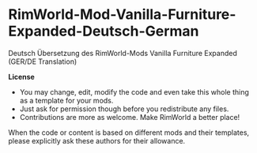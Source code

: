 # RimWorld-Mod-Vanilla-Furniture-Expanded-Deutsch-German
Deutsch Übersetzung des RimWorld-Mods Vanilla Furniture Expanded (GER/DE Translation)

<b>License</b>
- You may change, edit, modify the code and even take this whole thing as a template for your mods.
- Just ask for permission though before you redistribute any files.
- Contributions are more as welcome. Make RimWorld a better place!

When the code or content is based on different mods and their templates, please explicitly ask these authors for their allowance.
